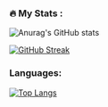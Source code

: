 ### :fire: My Stats :
![Anurag's GitHub stats](https://github-readme-stats.vercel.app/api?username=dimitar-georgiev98&show_icons=true&theme=windows-dark)

[![GitHub Streak](https://streak-stats.demolab.com/?user=DenverCoder1&theme=windows-dark)](https://git.io/streak-stats)

### Languages:
[![Top Langs](https://github-readme-stats.vercel.app/api/top-langs/?username=dimitar-georgiev98&layout=compact&theme=windows-dark)](https://github.com/anuraghazra/github-readme-stats)

<!--
**dimitar-georgiev98/dimitar-georgiev98** is a ✨ _special_ ✨ repository because its `README.md` (this file) appears on your GitHub profile.

- 🔭 I’m currently working on ...
- 🌱 I’m currently learning ...
- 👯 I’m looking to collaborate on ...
- 🤔 I’m looking for help with ...
- 💬 Ask me about ...
- 📫 How to reach me: ...
- 😄 Pronouns: ...
- ⚡ Fun fact: ...
-->

